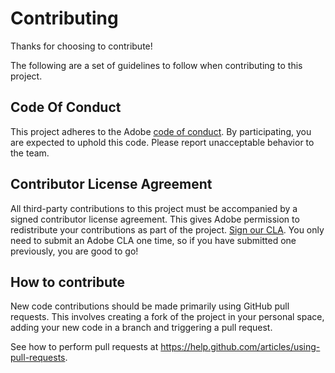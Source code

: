 # Contributing

Thanks for choosing to contribute!

The following are a set of guidelines to follow when contributing to this project.

## Code Of Conduct

This project adheres to the Adobe [code of conduct](CODE_OF_CONDUCT.md). By participating, you are expected to uphold
this code. Please report unacceptable behavior to the team.

## Contributor License Agreement

All third-party contributions to this project must be accompanied by a signed contributor license agreement. This gives
Adobe permission to redistribute your contributions as part of the project.
[Sign our CLA](http://opensource.adobe.com/cla.html). You only need to submit an Adobe CLA one time, so if you have
submitted one previously, you are good to go!

## How to contribute

New code contributions should be made primarily using GitHub pull requests. This involves creating a fork of the
project in your personal space, adding your new code in a branch and triggering a pull request.

See how to perform pull requests at https://help.github.com/articles/using-pull-requests.
